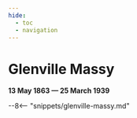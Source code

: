 ```yaml
---
hide:
  - toc
  - navigation 
---
```


# Glenville Massy

**13 May 1863 — 25 March 1939**

--8<-- "snippets/glenville-massy.md"
